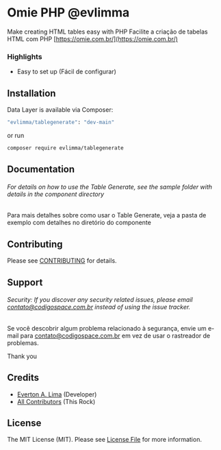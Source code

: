 # Omie PHP @evlimma

Make creating HTML tables easy with PHP
Facilite a criação de tabelas HTML com PHP [https://omie.com.br/](https://omie.com.br/)


### Highlights

- Easy to set up (Fácil de configurar)


## Installation

Data Layer is available via Composer:

```bash
"evlimma/tablegenerate": "dev-main"
```

or run

```bash
composer require evlimma/tablegenerate
```


## Documentation

###### For details on how to use the Table Generate, see the sample folder with details in the component directory

Para mais detalhes sobre como usar o Table Generate, veja a pasta de exemplo com detalhes no diretório do componente


## Contributing

Please see [CONTRIBUTING](https://github.com/evlimma/tablegenerate/blob/master/CONTRIBUTING.md) for details.

## Support

###### Security: If you discover any security related issues, please email contato@codigospace.com.br instead of using the issue tracker.

Se você descobrir algum problema relacionado à segurança, envie um e-mail para contato@codigospace.com.br em vez de usar o rastreador de problemas.

Thank you


## Credits

- [Everton A. Lima](https://github.com/evlimma) (Developer)
- [All Contributors](https://github.com/evlimma/tablegenerate/graphs/contributors) (This Rock)

## License

The MIT License (MIT). Please see [License File](https://github.com/evlimma/tablegenerate/blob/master/LICENSE) for more
information.
